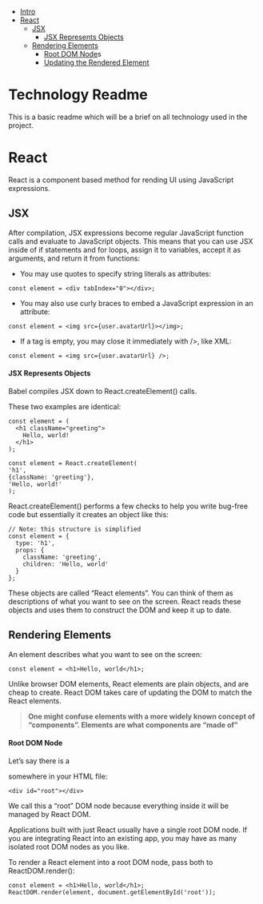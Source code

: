 <!-- TOC -->

* [Intro](#technology-readme)
* [React](#react)
  * [JSX](#jsx)
    * [JSX Represents Objects](#jsx-represents-objects)
  * [Rendering Elements](#rendering-elements)
    * [Root DOM Node](#root-dom-node)s
    * [Updating the Rendered Element](#updating-the-rendered-element)

<!-- /TOC -->

# Technology Readme

This is a basic readme which will be a brief on all technology used in the project.

# React

React is a component based method for rending UI using JavaScript expressions.

## JSX

After compilation, JSX expressions become regular JavaScript function calls and evaluate to JavaScript objects. This means that you can use JSX inside of if statements and for loops, assign it to variables, accept it as arguments, and return it from functions:

* You may use quotes to specify string literals as attributes:

```
const element = <div tabIndex="0"></div>;
```

* You may also use curly braces to embed a JavaScript expression in an attribute:

```
const element = <img src={user.avatarUrl}></img>;
```

* If a tag is empty, you may close it immediately with />, like XML:

```
const element = <img src={user.avatarUrl} />;
```

#### JSX Represents Objects

Babel compiles JSX down to React.createElement() calls.

These two examples are identical:

```
const element = (
  <h1 className="greeting">
    Hello, world!
  </h1>
);
```

```
const element = React.createElement(
'h1',
{className: 'greeting'},
'Hello, world!'
);
```

React.createElement() performs a few checks to help you write bug-free code but essentially it creates an object like this:

```
// Note: this structure is simplified
const element = {
  type: 'h1',
  props: {
    className: 'greeting',
    children: 'Hello, world'
  }
};
```

These objects are called “React elements”. You can think of them as descriptions of what you want to see on the screen. React reads these objects and uses them to construct the DOM and keep it up to date.

## Rendering Elements

An element describes what you want to see on the screen:

```
const element = <h1>Hello, world</h1>;
```

Unlike browser DOM elements, React elements are plain objects, and are cheap to create. React DOM takes care of updating the DOM to match the React elements.

> **One might confuse elements with a more widely known concept of “components”. Elements are what components are “made of”**

#### Root DOM Node

Let’s say there is a <div> somewhere in your HTML file:

```
<div id="root"></div>
```

We call this a “root” DOM node because everything inside it will be managed by React DOM.

Applications built with just React usually have a single root DOM node. If you are integrating React into an existing app, you may have as many isolated root DOM nodes as you like.

To render a React element into a root DOM node, pass both to ReactDOM.render():

```
const element = <h1>Hello, world</h1>;
ReactDOM.render(element, document.getElementById('root'));
```

